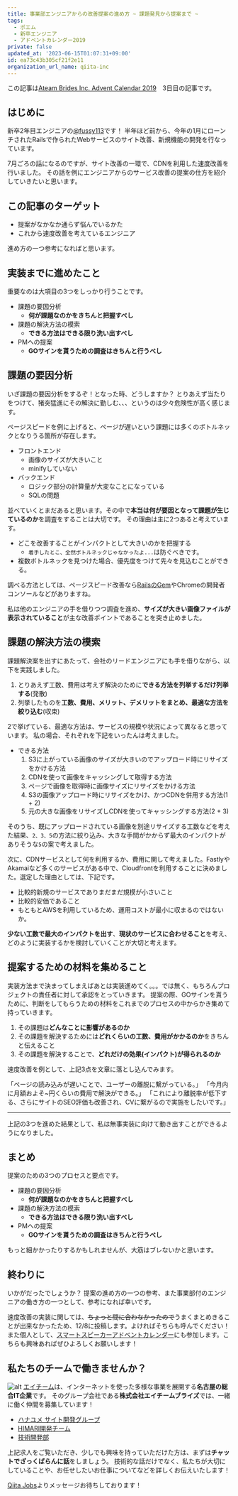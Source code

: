```yaml
---
title: 事業部エンジニアからの改善提案の進め方 ~ 課題発見から提案まで ~
tags:
  - ポエム
  - 新卒エンジニア
  - アドベントカレンダー2019
private: false
updated_at: '2023-06-15T01:07:31+09:00'
id: ea73c43b305cf21f2e11
organization_url_name: qiita-inc
---
```

この記事は[Ateam Brides Inc. Advent Calendar 2019](https://qiita.com/advent-calendar/2019/a-t-brides)　3日目の記事です。

## はじめに

新卒2年目エンジニアの[@fussy113](https://qiita.com/fussy113)です！
半年ほど前から、今年の1月にローンチされたRailsで作られたWebサービスのサイト改善、新規機能の開発を行なっています。

7月ごろの話になるのですが、サイト改善の一環で、CDNを利用した速度改善を行いました。
その話を例にエンジニアからのサービス改善の提案の仕方を紹介していきたいと思います。

## この記事のターゲット

- 提案がなかなか通らず悩んでいるかた
- これから速度改善を考えているエンジニア

進め方の一つ参考になればと思います。

## 実装までに進めたこと

重要なのは大項目の3つをしっかり行うことです。

- 課題の要因分析
  - **何が課題なのかをきちんと把握すべし**
- 課題の解決方法の模索
  - **できる方法はできる限り洗い出すべし**
- PMへの提案
  - **GOサインを貰うための調査はきちんと行うべし**

## 課題の要因分析

いざ課題の要因分析をするぞ！となった時、どうしますか？
とりあえず当たりをつけて、猪突猛進にその解決に勤しむ、、、というのは少々危険性が高く感じます。

ページスピードを例に上げると、ページが遅いという課題には多くのボトルネックとなりうる箇所が存在します。

- フロントエンド
  - 画像のサイズが大きいこと
  - minifyしていない
- バックエンド
  - ロジック部分の計算量が大変なことになっている
  - SQLの問題

並べていくとまだあると思います。その中で**本当は何が要因となって課題が生じているのか**を調査をすることは大切です。
その理由は主に2つあると考えています。

- どこを改善することがインパクトとして大きいのかを把握する
  - `着手したとこ、全然ボトルネックじゃなかったよ...`は防ぐべきです。
- 複数ボトルネックを見つけた場合、優先度をつけて先々を見込むことができる。

調べる方法としては、ページスピード改善なら[RailsのGem](https://github.com/MiniProfiler/rack-mini-profiler)やChromeの開発者コンソールなどがありますね。

私は他のエンジニアの手を借りつつ調査を進め、**サイズが大きい画像ファイルが表示されていること**が主な改善ポイントであることを突き止めました。

## 課題の解決方法の模索

課題解決案を出すにあたって、会社のリードエンジニアにも手を借りながら、以下を実践しました。

1. とりあえず工数、費用は考えず解決のために**できる方法を列挙するだけ列挙する**(発散)
2. 列挙したものを**工数、費用、メリット、デメリットをまとめ、最適な方法を絞り込む**(収束)

2で挙げている、最適な方法は、サービスの規模や状況によって異なると思っています。
私の場合、それぞれを下記をいったんは考えました。

- できる方法
    1. S3に上がっている画像のサイズが大きいのでアップロード時にリサイズをかける方法
    2. CDNを使って画像をキャッシングして取得する方法
    3. ページで画像を取得時に画像サイズにリサイズをかける方法
    4. S3の画像アップロード時にリサイズをかけ、かつCDNを併用する方法(1 + 2)
    5. 元の大きな画像をリサイズしCDNを使ってキャッシングする方法(2 + 3)

そのうち、既にアップロードされている画像を別途リサイズする工数などを考えた結果、`2、3、5`の方法に絞り込み、大きな手間がかからず最大のインパクトがありそうな`5`の案で考えました。

次に、CDNサービスとして何を利用するか、費用に関して考えました。FastlyやAkamaiなど多くのサービスがある中で、Cloudfrontを利用することに決めました。選定した理由としては、下記です。

- 比較的新規のサービスでありまだまだ規模が小さいこと
- 比較的安価であること
- もともとAWSを利用しているため、運用コストが最小に収まるのではないか。

**少ない工数で最大のインパクトを出す**、**現状のサービスに合わせること**を考え、どのように実装するかを検討していくことが大切と考えます。

## 提案するための材料を集めること

実装方法まで決まってしまえばあとは実装進めてく。。。では無く、もちろんプロジェクトの責任者に対して承認をとっていきます。
提案の際、GOサインを貰うために、判断をしてもらうための材料をこれまでのプロセスの中からかき集めて持っていきます。

1. その課題は**どんなことに影響があるのか**
2. その課題を解決するためには**どれくらいの工数、費用がかかるのか**をきちんと伝えること
3. その課題を解決することで、**どれだけの効果(インパクト)が得られるのか**

速度改善を例として、上記3点を文章に落とし込んでみます。

「ページの読み込みが遅いことで、ユーザーの離脱に繋がっている。」
「今月内に月額およそ~円くらいの費用で解決ができる。」
「これにより離脱率が低下する、さらにサイトのSEO評価も改善され、CVに繋がるので実施をしたいです。」

---

上記の3つを進めた結果として、私は無事実装に向けて動き出すことができるようになりました。

## まとめ

提案のための3つのプロセスと要点です。

- 課題の要因分析
  - **何が課題なのかをきちんと把握すべし**
- 課題の解決方法の模索
  - **できる方法はできる限り洗い出すべし**
- PMへの提案
  - **GOサインを貰うための調査はきちんと行うべし**

もっと細かかったりするかもしれませんが、大筋はブレないかと思います。

## 終わりに

いかがだったでしょうか？
提案の進め方の一つの参考、また事業部付のエンジニアの働き方の一つとして、参考になれば幸いです。

速度改善の実装に関しては、~~ちょっと間に合わなかったので~~うまくまとめきることが出来なかったため、12/8に投稿します。よければそちらも呼んでください！
また個人として、[スマートスピーカーアドベントカレンダー](https://qiita.com/advent-calendar/2019/smart-speaker)にも参加します。こちらも興味あればぜひよろしくお願いします！

## 私たちのチームで働きませんか？

![alt](https://brides.a-tm.co.jp/wp-content/uploads/2019/11/ATEAM_BRIDES.jpg)
[エイチーム](https://www.a-tm.co.jp/)は、インターネットを使った多様な事業を展開する**名古屋の総合IT企業**です。
そのグループ会社である**株式会社エイチームブライズ**では、一緒に働く仲間を募集しています！

- [ハナユメ サイト開発グループ](https://jobs.qiita.com/employers/brides-a-tm/development_teams/138)
- [HIMARI開発チーム](https://jobs.qiita.com/employers/brides-a-tm/development_teams/147)
- [技術開発部](https://jobs.qiita.com/employers/brides-a-tm/development_teams/148)

上記求人をご覧いただき、少しでも興味を持っていただけた方は、まずは**チャットでざっくばらんに話**をしましょう。
技術的な話だけでなく、私たちが大切にしていることや、お任せしたいお仕事についてなどを詳しくお伝えいたします！

[Qiita Jobs](https://jobs.qiita.com/)よりメッセージお待ちしております！
